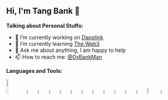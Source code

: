 ## Hi, I'm Tang Bank 👋

**Talking about Personal Stuffs:**
- 🔭 I’m currently working on  [Dapplink](https://github.com/eniac-x-labs)
- 🌱 I’m currently learning   [The Web3](https://github.com/the-web3)
- 💬 Ask me about anything, I am happy to help
- 📫 How to reach me: [@0xBankMan](https://x.com/0xBankMan)

**Languages and Tools:**
  <!-- Your languages and tools. Be careful with the alignment. 
  You can use this sites to get logos: https://www.vectorlogo.zone or https://simpleicons.org/ or https://www.iconfont.cn/
  -->
<code><img width="10%" src="https://github.com/user-attachments/assets/b9de2ba5-a852-4275-944c-674b173f42af"></code><!--Golang-->
<code><img width="5%" src="https://github.com/user-attachments/assets/c8c18305-7a73-4675-8bb3-07142103c26f"></code><!--C++-->
<code><img width="5%" src="https://github.com/user-attachments/assets/3ec03dd4-3a18-4b91-8607-1c8ead2d3b3c"></code><!--Rust-->
<code><img width="5%" src="https://github.com/user-attachments/assets/75f0204f-35eb-4ff9-b839-dd79c3cc98ec"></code><!--python-->
<code><img width="5%" src="https://github.com/user-attachments/assets/7f245eb8-d0ab-4531-b5db-a858239fc5e0"></code><!--JavaScript-->
<code><img width="5%" src="https://github.com/user-attachments/assets/a12d08b3-72e2-4725-a0ad-2f1604a77163"></code><!--houdini-->
<code><img width="5%" src="https://github.com/user-attachments/assets/cb408001-f306-4dc3-8e8e-259065ca5533"></code><!--solidity-->
<code><img width="5%" src="https://github.com/user-attachments/assets/a2f6bd74-3782-4e0a-ba5f-08ae391709b0"></code><!--Blender-->
<code><img width="5%" src="https://github.com/user-attachments/assets/781b5cff-f3d3-4780-842f-3cc5b3841697"></code><!--After Effects-->
<code><img width="5%" src="https://github.com/user-attachments/assets/0bca5f91-644b-47df-bead-4f1ab93bf232"></code><!--Premiere-->
<code><img width="5%" src="https://github.com/user-attachments/assets/9dc8d55f-7906-4160-86f5-404c66f0d944"></code><!--Drawio-->
<code><img width="5%" src="https://github.com/user-attachments/assets/f2bbda54-46fc-4656-91fb-7d53bf7e0e3a"></code><!--Figma-->
<code><img width="6.5%" src="https://github.com/user-attachments/assets/f24eb3b8-0252-4d2b-8fe1-0e28fd11ba70"></code><!--MasterGo-->
<code><img width="5%" src="https://github.com/user-attachments/assets/ad9117c6-23d6-4a6b-8955-d150dfd89de4"></code><!--Microsoft-Project-->





